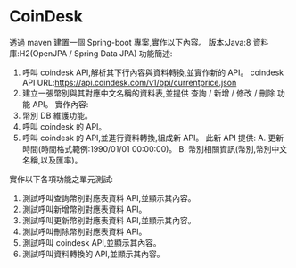 # CoinDesk
透過 maven 建置一個 Spring-boot 專案,實作以下內容。
版本:Java:8
資料庫:H2(OpenJPA / Spring Data JPA)
功能簡述:
1. 呼叫 coindesk API,解析其下行內容與資料轉換,並實作新的 API。
coindesk API URL:https://api.coindesk.com/v1/bpi/currentprice.json
2. 建立一張幣別與其對應中文名稱的資料表,並提供 查詢 / 新增 / 修改 / 刪除 功能 API。
實作內容:
1. 幣別 DB 維護功能。
2. 呼叫 coindesk 的 API。
3. 呼叫 coindesk 的 API,並進行資料轉換,組成新 API。
此新 API 提供:
A. 更新時間(時間格式範例:1990/01/01 00:00:00)。
B. 幣別相關資訊(幣別,幣別中文名稱,以及匯率)。

實作以下各項功能之單元測試:
1. 測試呼叫查詢幣別對應表資料 API,並顯示其內容。
2. 測試呼叫新增幣別對應表資料 API。
3. 測試呼叫更新幣別對應表資料 API,並顯示其內容。
4. 測試呼叫刪除幣別對應表資料 API。
5. 測試呼叫 coindesk API,並顯示其內容。
6. 測試呼叫資料轉換的 API,並顯示其內容。
